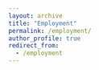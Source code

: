 ```yaml
---
layout: archive
title: "Employment"
permalink: /employment/
author_profile: true
redirect_from:
  - /employment
---
```

